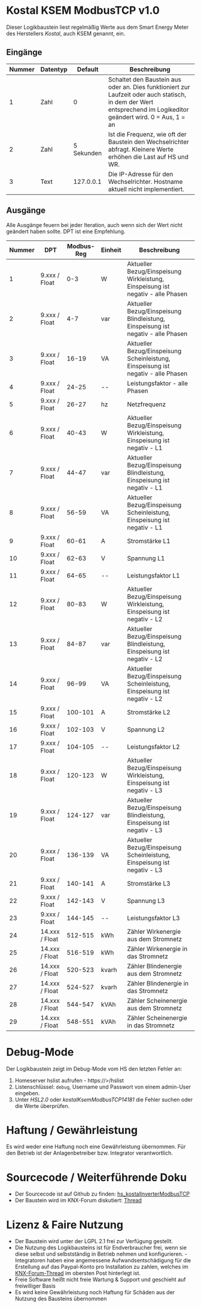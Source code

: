 # Kostal KSEM ModbusTCP v1.0

Dieser Logikbaustein liest regelmäßig Werte aus dem Smart Energy Meter des Herstellers *Kostal*, auch KSEM genannt, ein.

## Eingänge

| Nummer | Datentyp | Default | Beschreibung |
| ------ | -------- | ------- | -------------|
| 1 | Zahl | 0 | Schaltet den Baustein aus oder an. Dies funktioniert zur Laufzeit oder auch statisch, in dem der Wert entsprechend im Logikeditor geändert wird. 0 = Aus, 1 = an |
| 2 | Zahl | 5 Sekunden | Ist die Frequenz, wie oft der Baustein den Wechselrichter abfragt. Kleinere Werte erhöhen die Last auf HS und WR. | 
| 3 | Text | 127.0.0.1 | Die IP-Adresse für den Wechselrichter. Hostname aktuell nicht implementiert. |

## Ausgänge

Alle Ausgänge feuern bei jeder Iteration, auch wenn sich der Wert nicht geändert haben sollte.
DPT ist eine Empfehlung. 

| Nummer | DPT |  Modbus-Reg | Einheit | Beschreibung |
| ------ | --- | ----------- | ------------- | ------------- |
|  1 |  9.xxx / Float |     0-3 |     W | Aktueller Bezug/Einspeisung Wirkleistung, Einspeisung ist negativ - alle Phasen |
|  2 |  9.xxx / Float |     4-7 |   var | Aktueller Bezug/Einspeisung Blindleistung, Einspeisung ist negativ - alle Phasen |
|  3 |  9.xxx / Float |   16-19 |    VA | Aktueller Bezug/Einspeisung Scheinleistung, Einspeisung ist negativ - alle Phasen |
|  4 |  9.xxx / Float |   24-25 |    -- | Leistungsfaktor - alle Phasen |
|  5 |  9.xxx / Float |   26-27 |    hz | Netzfrequenz |
|  6 |  9.xxx / Float |   40-43 |     W | Aktueller Bezug/Einspeisung Wirkleistung, Einspeisung ist negativ - L1 |
|  7 |  9.xxx / Float |   44-47 |   var | Aktueller Bezug/Einspeisung Blindleistung, Einspeisung ist negativ - L1 |
|  8 |  9.xxx / Float |   56-59 |    VA | Aktueller Bezug/Einspeisung Scheinleistung, Einspeisung ist negativ - L1 |
|  9 |  9.xxx / Float |   60-61 |     A | Stromstärke L1 |
| 10 |  9.xxx / Float |   62-63 |     V | Spannung L1 |
| 11 |  9.xxx / Float |   64-65 |    -- | Leistungsfaktor L1 |
| 12 |  9.xxx / Float |   80-83 |     W | Aktueller Bezug/Einspeisung Wirkleistung, Einspeisung ist negativ - L2 |
| 13 |  9.xxx / Float |   84-87 |   var | Aktueller Bezug/Einspeisung Blindleistung, Einspeisung ist negativ - L2 |
| 14 |  9.xxx / Float |   96-99 |    VA | Aktueller Bezug/Einspeisung Scheinleistung, Einspeisung ist negativ - L2 |
| 15 |  9.xxx / Float | 100-101 |     A | Stromstärke L2 |
| 16 |  9.xxx / Float | 102-103 |     V | Spannung L2 |
| 17 |  9.xxx / Float | 104-105 |    -- | Leistungsfaktor L2 |
| 18 |  9.xxx / Float | 120-123 |     W | Aktueller Bezug/Einspeisung Wirkleistung, Einspeisung ist negativ - L3 |
| 19 |  9.xxx / Float | 124-127 |   var | Aktueller Bezug/Einspeisung Blindleistung, Einspeisung ist negativ - L3 |
| 20 |  9.xxx / Float | 136-139 |    VA | Aktueller Bezug/Einspeisung Scheinleistung, Einspeisung ist negativ - L3 |
| 21 |  9.xxx / Float | 140-141 |     A | Stromstärke L3 |
| 22 |  9.xxx / Float | 142-143 |     V | Spannung L3 |
| 23 |  9.xxx / Float | 144-145 |    -- | Leistungsfaktor L3 |
| 24 | 14.xxx / Float | 512-515 |   kWh | Zähler Wirkenergie aus dem Stromnetz |
| 25 | 14.xxx / Float | 516-519 |   kWh | Zähler Wirkenergie in das Stromnetz |
| 26 | 14.xxx / Float | 520-523 | kvarh | Zähler Blindenergie aus dem Stromnetz |
| 27 | 14.xxx / Float | 524-527 | kvarh | Zähler Blindenergie in das Stromnetz |
| 28 | 14.xxx / Float | 544-547 |  kVAh | Zähler Scheinenergie aus dem Stromnetz |
| 29 | 14.xxx / Float | 548-551 |  kVAh | Zähler Scheinenergie in das Stromnetz |

# Debug-Mode

Der Logikbaustein zeigt im Debug-Mode vom HS den letzten Fehler an:

1. Homeserver hslist aufrufen - https://<HS IP>>/hslist
2. Listenschlüssel: `debug`, Username und Passwort von einem admin-User eingeben.
3. Unter *HSL2.0* oder *kostalKsemModbusTCP14181* die Fehler suchen oder die Werte überprüfen.

# Haftung / Gewährleistung

Es wird weder eine Haftung noch eine Gewährleistung übernommen. Für den Betrieb ist der Anlagenbetreiber bzw. Integrator verantwortlich.

# Sourcecode / Weiterführende Doku

* Der Sourcecode ist auf Github zu finden: [hs_kostalInverterModbusTCP](https://github.com/SvenBunge/hs_kostalKSEM_ModbusTCP)
* Der Baustein wird im KNX-Forum diskutiert: [Thread](https://knx-user-forum.de/forum/%C3%B6ffentlicher-bereich/knx-eib-forum/1630161-logikbaustein-kostal-ksem-via-modbus-tcp-abfragen)

# Lizenz & Faire Nutzung

* Der Baustein wird unter der LGPL 2.1 frei zur Verfügung gestellt.
* Die Nutzung des Logikbausteins ist für Endverbraucher  frei, wenn sie diese selbst und selbstständig in Betrieb nehmen und konfigurieren. - Integratoren haben eine angemessene Aufwandsentschädigung für die Erstellung auf das Paypal-Konto pro Installation zu zahlen, welches im [KNX-Forum-Thread](https://knx-user-forum.de/forum/%C3%B6ffentlicher-bereich/knx-eib-forum/1559910-logikbaustein-kostal-wechselrichter-via-modbus-tcp-abfragen) im obersten Post hinterlegt ist.
* Freie Software heißt nicht freie Wartung & Support und geschieht auf freiwilliger Basis
* Es wird keine Gewährleistung noch Haftung für Schäden aus der Nutzung des Bausteins übernommen